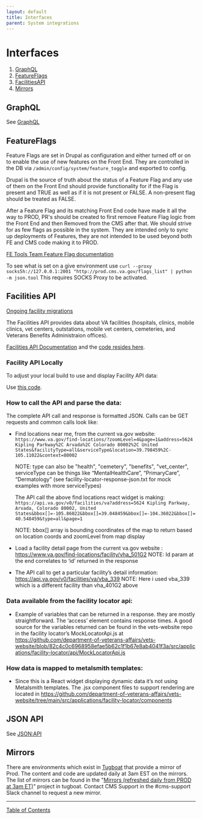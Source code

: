 ```yaml
---
layout: default
title: Interfaces
parent: System integrations
---
```


# Interfaces

1. [GraphQL](graph_ql.md)
1. [FeatureFlags](#featureflags)
1. [FacilitiesAPI](#facilities-api)
1. [Mirrors](#mirrors)

## GraphQL

See [GraphQL](graph_ql.md)

## FeatureFlags

Feature Flags are set in Drupal as configuration and either turned off or on to enable the use of new features on the Front End.  They are controlled in the DB via `/admin/config/system/feature_toggle` and exported to config.

Drupal is the source of truth about the status of a Feature Flag and any use of them on the Front End should provide functionality for if the Flag is present and TRUE as well as if it is not present or FALSE.  A non-present flag should be treated as FALSE.

After a Feature Flag and its matching Front End code have made it all the way to PROD, PR's should be created to first remove Feature Flag logic from the Front End and then Removed from the CMS after that.  We should strive for as few flags as possible in the system.  They are intended only to sync up deployments of Features, they are not intended to be used beyond both FE and CMS code making it to PROD.

[FE Tools Team Feature Flag documentation](https://github.com/department-of-veterans-affairs/vspwiki/blob/master/frontend/pages/platform/tools/feature-toggles.md#testing-cms-feature-toggles)

To see what is set on a give environment use
`curl --proxy socks5h://127.0.0.1:2001 "http://prod.cms.va.gov/flags_list" | python -m json.tool`   This requires SOCKS Proxy to be activated.

## Facilities API

[Ongoing facility migrations](../migrations-facility.md)

The Facilities API provides data about VA facilities (hospitals, clinics, mobile clinics, vet centers, outstations, mobile vet centers, cemeteries, and Veterans Benefits Administraion offices).

[Facilities API Documentation](https://developer.va.gov/explore/facilities/docs/facilities) and the [code resides here](https://github.com/department-of-veterans-affairs/lighthouse-facilities).

### Facility API Locally

To adjust your local build to use and display Facility API data:

Use [this code](migrations-facility.md#migration-settings-settingslocalphp).

### How to call the API and parse the data:

The complete API call and response is formatted JSON. Calls can be GET requests
and common calls look like:

* Find locations near me, from the current va.gov website: `https://www.va.gov/find-locations/?zoomLevel=4&page=1&address=5624 Kipling Parkway%2C Arvada%2C Colorado 80002%2C United States&facilityType=all&serviceType&location=39.798459%2C-105.11022&context=80002`

  NOTE: type can also be "health", "cemetery", "benefits", "vet_center", serviceType can be things like “MentalHealthCare”, “PrimaryCare”, “Dermatology” (see facility-locator-response-json.txt for mock examples with more serviceTypes)

  The API call the above find locations react widget is making: `https://api.va.gov/v0/facilities/va?address=5624 Kipling Parkway, Arvada, Colorado 80002, United States&bbox[]=-105.86022&bbox[]=39.048459&bbox[]=-104.36022&bbox[]=40.548459&type=all&page=1`

  NOTE: bbox[] array is bounding coordinates of the map to return based on location coords and zoomLevel from map display

* Load a facility detail page from the current va.gov website : https://www.va.gov/find-locations/facility/vha_501G2
  NOTE: Id param at the end correlates to ‘id’ returned in the response

* The API call to get a particular facility’s detail information: https://api.va.gov/v0/facilities/va/vba_339
  NOTE: Here i used vba_339 which is a different facility than vha_401G2 above

### Data available from the facility locator api:

* Example of variables that can be returned in a response. they are mostly straightforward. The ‘access’ element contains response times. A good source for the variables returned can be found in the vets-website repo in the facility locator’s MockLocatorApi.js at https://github.com/department-of-veterans-affairs/vets-website/blob/82c4c0c6968958efae5b62c1f1b67e8ab4041f3a/src/applications/facility-locator/api/MockLocatorApi.js

### How data is mapped to metalsmith templates:

* Since this is a React widget displaying dynamic data it’s not using Metalsmith templates. The .jsx component files to support rendering are located in https://github.com/department-of-veterans-affairs/vets-website/tree/main/src/applications/facility-locator/components

## JSON API

See [JSON:API](jsonapi.md)

## Mirrors

There are environments which exist in [Tugboat](tugboat.md) that provide a mirror of Prod.  The content and code are updated daily at 3am EST on the mirrors.  The list of mirrors can be found in the "[Mirrors (refreshed daily from PROD at 3am ET)](https://tugboat.vfs.va.gov/6042eeed6a89945a99399d3d)" project in tugboat.  Contact CMS Support in the #cms-support Slack channel to request a new mirror.

----

[Table of Contents](../README.md)
